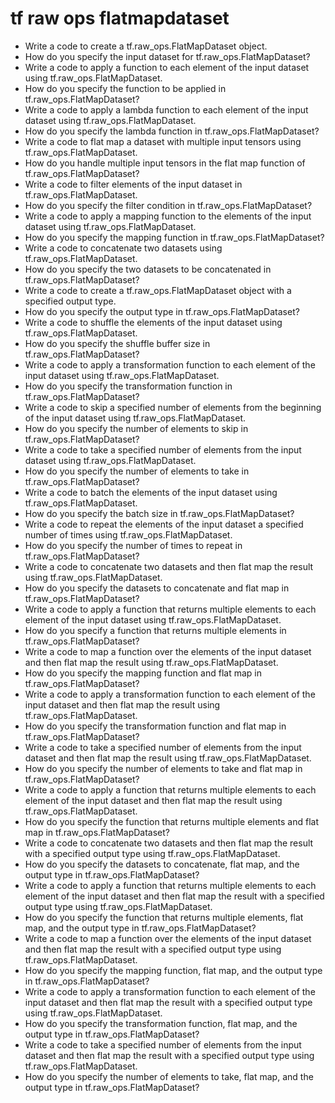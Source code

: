 # tf raw ops flatmapdataset

- Write a code to create a tf.raw_ops.FlatMapDataset object.
- How do you specify the input dataset for tf.raw_ops.FlatMapDataset?
- Write a code to apply a function to each element of the input dataset using tf.raw_ops.FlatMapDataset.
- How do you specify the function to be applied in tf.raw_ops.FlatMapDataset?
- Write a code to apply a lambda function to each element of the input dataset using tf.raw_ops.FlatMapDataset.
- How do you specify the lambda function in tf.raw_ops.FlatMapDataset?
- Write a code to flat map a dataset with multiple input tensors using tf.raw_ops.FlatMapDataset.
- How do you handle multiple input tensors in the flat map function of tf.raw_ops.FlatMapDataset?
- Write a code to filter elements of the input dataset in tf.raw_ops.FlatMapDataset.
- How do you specify the filter condition in tf.raw_ops.FlatMapDataset?
- Write a code to apply a mapping function to the elements of the input dataset using tf.raw_ops.FlatMapDataset.
- How do you specify the mapping function in tf.raw_ops.FlatMapDataset?
- Write a code to concatenate two datasets using tf.raw_ops.FlatMapDataset.
- How do you specify the two datasets to be concatenated in tf.raw_ops.FlatMapDataset?
- Write a code to create a tf.raw_ops.FlatMapDataset object with a specified output type.
- How do you specify the output type in tf.raw_ops.FlatMapDataset?
- Write a code to shuffle the elements of the input dataset using tf.raw_ops.FlatMapDataset.
- How do you specify the shuffle buffer size in tf.raw_ops.FlatMapDataset?
- Write a code to apply a transformation function to each element of the input dataset using tf.raw_ops.FlatMapDataset.
- How do you specify the transformation function in tf.raw_ops.FlatMapDataset?
- Write a code to skip a specified number of elements from the beginning of the input dataset using tf.raw_ops.FlatMapDataset.
- How do you specify the number of elements to skip in tf.raw_ops.FlatMapDataset?
- Write a code to take a specified number of elements from the input dataset using tf.raw_ops.FlatMapDataset.
- How do you specify the number of elements to take in tf.raw_ops.FlatMapDataset?
- Write a code to batch the elements of the input dataset using tf.raw_ops.FlatMapDataset.
- How do you specify the batch size in tf.raw_ops.FlatMapDataset?
- Write a code to repeat the elements of the input dataset a specified number of times using tf.raw_ops.FlatMapDataset.
- How do you specify the number of times to repeat in tf.raw_ops.FlatMapDataset?
- Write a code to concatenate two datasets and then flat map the result using tf.raw_ops.FlatMapDataset.
- How do you specify the datasets to concatenate and flat map in tf.raw_ops.FlatMapDataset?
- Write a code to apply a function that returns multiple elements to each element of the input dataset using tf.raw_ops.FlatMapDataset.
- How do you specify a function that returns multiple elements in tf.raw_ops.FlatMapDataset?
- Write a code to map a function over the elements of the input dataset and then flat map the result using tf.raw_ops.FlatMapDataset.
- How do you specify the mapping function and flat map in tf.raw_ops.FlatMapDataset?
- Write a code to apply a transformation function to each element of the input dataset and then flat map the result using tf.raw_ops.FlatMapDataset.
- How do you specify the transformation function and flat map in tf.raw_ops.FlatMapDataset?
- Write a code to take a specified number of elements from the input dataset and then flat map the result using tf.raw_ops.FlatMapDataset.
- How do you specify the number of elements to take and flat map in tf.raw_ops.FlatMapDataset?
- Write a code to apply a function that returns multiple elements to each element of the input dataset and then flat map the result using tf.raw_ops.FlatMapDataset.
- How do you specify the function that returns multiple elements and flat map in tf.raw_ops.FlatMapDataset?
- Write a code to concatenate two datasets and then flat map the result with a specified output type using tf.raw_ops.FlatMapDataset.
- How do you specify the datasets to concatenate, flat map, and the output type in tf.raw_ops.FlatMapDataset?
- Write a code to apply a function that returns multiple elements to each element of the input dataset and then flat map the result with a specified output type using tf.raw_ops.FlatMapDataset.
- How do you specify the function that returns multiple elements, flat map, and the output type in tf.raw_ops.FlatMapDataset?
- Write a code to map a function over the elements of the input dataset and then flat map the result with a specified output type using tf.raw_ops.FlatMapDataset.
- How do you specify the mapping function, flat map, and the output type in tf.raw_ops.FlatMapDataset?
- Write a code to apply a transformation function to each element of the input dataset and then flat map the result with a specified output type using tf.raw_ops.FlatMapDataset.
- How do you specify the transformation function, flat map, and the output type in tf.raw_ops.FlatMapDataset?
- Write a code to take a specified number of elements from the input dataset and then flat map the result with a specified output type using tf.raw_ops.FlatMapDataset.
- How do you specify the number of elements to take, flat map, and the output type in tf.raw_ops.FlatMapDataset?